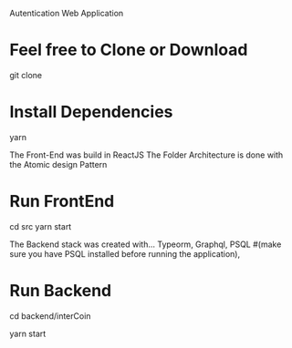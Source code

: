Autentication Web Application

# Feel free to Clone or Download 

git clone

# Install Dependencies

yarn 


The Front-End was build in ReactJS 
  The Folder Architecture is done with the Atomic design Pattern

# Run FrontEnd
cd src
yarn start



The Backend stack was created with... 
  Typeorm, 
  Graphql, 
  PSQL  #(make sure you have PSQL installed before running the application),

# Run Backend
cd backend/interCoin

yarn start




